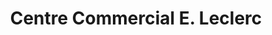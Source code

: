 ---
title: "Centre Commercial E. Leclerc"
url: /la-roche-sur-yon/centre-commercial-e-leclerc/
shop: supermarché
---